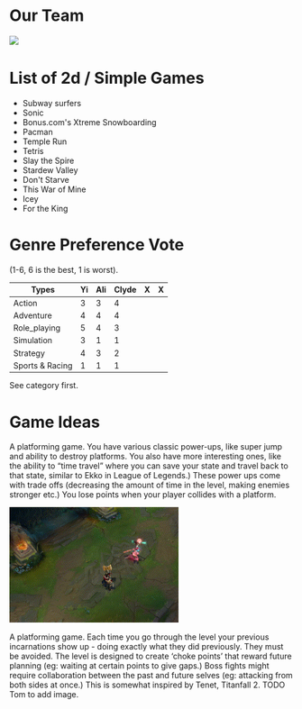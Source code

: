 # Our Team

 <img src="https://i.imgur.com/lnxVVyN.jpeg" width="500" >

# List of 2d / Simple Games

- Subway surfers
- Sonic
- Bonus.com's Xtreme Snowboarding
- Pacman
- Temple Run
- Tetris
- Slay the Spire
- Stardew Valley
- Don't Starve
- This War of Mine
- Icey
- For the King

# Genre Preference Vote
(1-6, 6 is the best, 1 is worst).

| Types           | Yi | Ali | Clyde | X | X |
|-----------------|----|-----|-------|---|---|
| Action          | 3  |  3  |   4   |   |   |
| Adventure       | 4  |  4  |   4   |   |   |
| Role_playing    | 5  |  4  |   3   |   |   |
| Simulation      | 3  |  1  |   1   |   |   |
| Strategy        | 4  |  3  |   2   |   |   |
| Sports & Racing | 1  |  1  |   1   |   |   |

See category first.

# Game Ideas
A platforming game. You have various classic power-ups, like super jump and ability to destroy platforms. You also have more interesting ones, like the ability to “time travel” where you can save your state and travel back to that state, similar to Ekko in League of Legends.) These power ups come with trade offs (decreasing the amount of time in the level, making enemies stronger etc.) You lose points when your player collides with a platform. 

 <img src="Assets_For_ReadMe/Ekko.gif" width="300">
 
A platforming game. Each time you go through the level your previous incarnations show up - doing exactly what they did previously. They must be avoided. The level is designed to create ‘choke points’ that reward future planning (eg: waiting at certain points to give gaps.) Boss fights might require collaboration between the past and future selves (eg: attacking from both sides at once.) This is somewhat inspired by Tenet, Titanfall 2. 
TODO Tom to add image.
